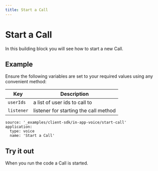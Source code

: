 ```yaml
---
title: Start a Call
---
```


# Start a Call

In this building block you will see how to start a new Call.

## Example

Ensure the following variables are set to your required values using any convenient method:

Key | Description
-- | --
`userIds` | a list of user ids to call to
`listener` | listener for starting the call method

```building_blocks
source: '_examples/client-sdk/in-app-voice/start-call'
application:
  type: voice
  name: 'Start a Call'
```

## Try it out

When you run the code a Call is started.
